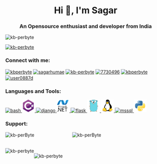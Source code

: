 <h1 align="center">Hi 👋, I'm Sagar</h1>
<h3 align="center">An Opensource enthusiast and developer from India</h3>

<p align="left"> <img src="https://komarev.com/ghpvc/?username=kb-perbyte&label=Profile%20views&color=0e75b6&style=flat" alt="kb-perbyte" /> </p>

<p align="left"> <a href="https://github.com/ryo-ma/github-profile-trophy"><img src="https://github-profile-trophy.vercel.app/?username=kb-perbyte" alt="kb-perbyte" /></a> </p>

<h3 align="left">Connect with me:</h3>
<p align="left">
<a href="https://dev.to/kbperbyte" target="blank"><img align="center" src="https://raw.githubusercontent.com/rahuldkjain/github-profile-readme-generator/master/src/images/icons/Social/devto.svg" alt="kbperbyte" height="30" width="40" /></a>
<a href="https://twitter.com/sagarhumae" target="blank"><img align="center" src="https://raw.githubusercontent.com/rahuldkjain/github-profile-readme-generator/master/src/images/icons/Social/twitter.svg" alt="sagarhumae" height="30" width="40" /></a>
<a href="https://linkedin.com/in/kb-perbyte" target="blank"><img align="center" src="https://raw.githubusercontent.com/rahuldkjain/github-profile-readme-generator/master/src/images/icons/Social/linked-in-alt.svg" alt="kb-perbyte" height="30" width="40" /></a>
<a href="https://stackoverflow.com/users/7730496" target="blank"><img align="center" src="https://raw.githubusercontent.com/rahuldkjain/github-profile-readme-generator/master/src/images/icons/Social/stack-overflow.svg" alt="7730496" height="30" width="40" /></a>
<a href="https://instagram.com/kbperbyte" target="blank"><img align="center" src="https://raw.githubusercontent.com/rahuldkjain/github-profile-readme-generator/master/src/images/icons/Social/instagram.svg" alt="kbperbyte" height="30" width="40" /></a>
<a href="https://www.leetcode.com/user0887d" target="blank"><img align="center" src="https://raw.githubusercontent.com/rahuldkjain/github-profile-readme-generator/master/src/images/icons/Social/leet-code.svg" alt="user0887d" height="30" width="40" /></a>
</p>

<h3 align="left">Languages and Tools:</h3>
<p align="left"> <a href="https://www.gnu.org/software/bash/" target="_blank" rel="noreferrer"> <img src="https://www.vectorlogo.zone/logos/gnu_bash/gnu_bash-icon.svg" alt="bash" width="40" height="40"/> </a> <a href="https://www.w3schools.com/cs/" target="_blank" rel="noreferrer"> <img src="https://raw.githubusercontent.com/devicons/devicon/master/icons/csharp/csharp-original.svg" alt="csharp" width="40" height="40"/> </a> <a href="https://www.djangoproject.com/" target="_blank" rel="noreferrer"> <img src="https://cdn.worldvectorlogo.com/logos/django.svg" alt="django" width="40" height="40"/> </a> <a href="https://dotnet.microsoft.com/" target="_blank" rel="noreferrer"> <img src="https://raw.githubusercontent.com/devicons/devicon/master/icons/dot-net/dot-net-original-wordmark.svg" alt="dotnet" width="40" height="40"/> </a> <a href="https://flask.palletsprojects.com/" target="_blank" rel="noreferrer"> <img src="https://www.vectorlogo.zone/logos/pocoo_flask/pocoo_flask-icon.svg" alt="flask" width="40" height="40"/> </a> <a href="https://golang.org" target="_blank" rel="noreferrer"> <img src="https://raw.githubusercontent.com/devicons/devicon/master/icons/go/go-original.svg" alt="go" width="40" height="40"/> </a> <a href="https://www.linux.org/" target="_blank" rel="noreferrer"> <img src="https://raw.githubusercontent.com/devicons/devicon/master/icons/linux/linux-original.svg" alt="linux" width="40" height="40"/> </a> <a href="https://www.microsoft.com/en-us/sql-server" target="_blank" rel="noreferrer"> <img src="https://www.svgrepo.com/show/303229/microsoft-sql-server-logo.svg" alt="mssql" width="40" height="40"/> </a> <a href="https://www.python.org" target="_blank" rel="noreferrer"> <img src="https://raw.githubusercontent.com/devicons/devicon/master/icons/python/python-original.svg" alt="python" width="40" height="40"/> </a> </p>

<h3 align="left">Support:</h3>
<p><a href="https://www.buymeacoffee.com/kb-perByte"> <img align="left" src="https://cdn.buymeacoffee.com/buttons/v2/default-yellow.png" height="50" width="210" alt="kb-perByte" /></a><a href="https://ko-fi.com/kb-perByte"> <img align="left" src="https://cdn.ko-fi.com/cdn/kofi3.png?v=3" height="50" width="210" alt="kb-perByte" /></a></p><br><br>

<p><img align="left" src="https://github-readme-stats.vercel.app/api/top-langs?username=kb-perbyte&show_icons=true&locale=en&layout=compact" alt="kb-perbyte" /></p>

<p>&nbsp;<img align="center" src="https://github-readme-stats.vercel.app/api?username=kb-perbyte&show_icons=true&locale=en" alt="kb-perbyte" /></p>
